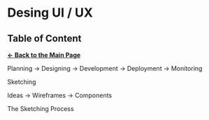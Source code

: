 # Desing UI / UX

## Table of Content

[**&larr; Back to the Main Page**](./../README.md)

Planning -> Designing -> Development -> Deployment -> Monitoring

Sketching

Ideas -> Wireframes -> Components

The Sketching Process
